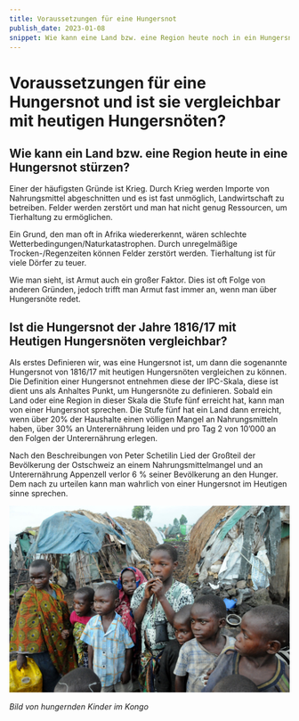 ```yaml
---
title: Voraussetzungen für eine Hungersnot
publish_date: 2023-01-08
snippet: Wie kann eine Land bzw. eine Region heute noch in ein Hungersnot stürzen und ist die Hungersnot der Jahre 1816/17 mit heutigen Hungersnöten vergleichbar?
---
```


# Voraussetzungen für eine Hungersnot und ist sie vergleichbar mit heutigen Hungersnöten?

## Wie kann ein Land bzw. eine Region heute in eine Hungersnot stürzen?

Einer der häufigsten Gründe ist Krieg. Durch Krieg werden Importe von Nahrungsmittel abgeschnitten und es ist fast unmöglich, Landwirtschaft zu betreiben. Felder werden zerstört und man hat nicht genug Ressourcen, um Tierhaltung zu ermöglichen.

Ein Grund, den man oft in Afrika wiedererkennt, wären schlechte Wetterbedingungen/Naturkatastrophen. Durch unregelmäßige Trocken-/Regenzeiten können Felder zerstört werden. Tierhaltung ist für viele Dörfer zu teuer.

Wie man sieht, ist Armut auch ein großer Faktor. Dies ist oft Folge von anderen Gründen, jedoch trifft man Armut fast immer an, wenn man über Hungersnöte redet.

## Ist die Hungersnot der Jahre 1816/17 mit Heutigen Hungersnöten vergleichbar?

Als erstes Definieren wir, was eine Hungersnot ist, um dann die sogenannte Hungersnot von 1816/17 mit heutigen Hungersnöten vergleichen zu können. Die Definition einer Hungersnot entnehmen diese der IPC-Skala, diese ist dient uns als Anhaltes Punkt, um Hungersnöte zu definieren. Sobald ein Land oder eine Region in dieser Skala die Stufe fünf erreicht hat, kann man von einer Hungersnot sprechen. Die Stufe fünf hat ein Land dann erreicht, wenn über 20% der Haushalte einen völligen Mangel an Nahrungsmitteln haben, über 30% an Unterernährung leiden und pro Tag 2 von 10’000 an den Folgen der Unterernährung erlegen.

Nach den Beschreibungen von Peter Schetilin Lied der Großteil der Bevölkerung der Ostschweiz an einem Nahrungsmittelmangel und an Unterernährung Appenzell verlor 6 % seiner Bevölkerung an den Hunger. Dem nach zu urteilen kann man wahrlich von einer Hungersnot im Heutigen sinne sprechen.

![kongo](../images/kongo.jpg)

*Bild von hungernden Kinder im Kongo*